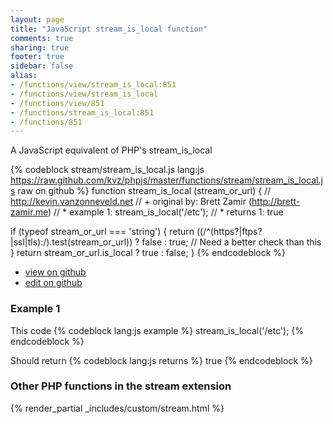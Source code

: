 ```yaml
---
layout: page
title: "JavaScript stream_is_local function"
comments: true
sharing: true
footer: true
sidebar: false
alias:
- /functions/view/stream_is_local:851
- /functions/view/stream_is_local
- /functions/view/851
- /functions/stream_is_local:851
- /functions/851
---
```

<!-- Generated by Rakefile:build -->
A JavaScript equivalent of PHP's stream_is_local

{% codeblock stream/stream_is_local.js lang:js https://raw.github.com/kvz/phpjs/master/functions/stream/stream_is_local.js raw on github %}
function stream_is_local (stream_or_url) {
  // http://kevin.vanzonneveld.net
  // +   original by: Brett Zamir (http://brett-zamir.me)
  // *     example 1: stream_is_local('/etc');
  // *     returns 1: true

  if (typeof stream_or_url === 'string') {
    return ((/^(https?|ftps?|ssl|tls):/).test(stream_or_url)) ? false : true; // Need a better check than this
  }
  return stream_or_url.is_local ? true : false;
}
{% endcodeblock %}

 - [view on github](https://github.com/kvz/phpjs/blob/master/functions/stream/stream_is_local.js)
 - [edit on github](https://github.com/kvz/phpjs/edit/master/functions/stream/stream_is_local.js)

### Example 1
This code
{% codeblock lang:js example %}
stream_is_local('/etc');
{% endcodeblock %}

Should return
{% codeblock lang:js returns %}
true
{% endcodeblock %}


### Other PHP functions in the stream extension
{% render_partial _includes/custom/stream.html %}
